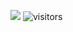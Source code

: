 [![](https://github-readme-stats.vercel.app/api?username=yulia633)](https://github.com/yulia633)
![visitors](https://visitor-badge.glitch.me/badge?page_id=yulia633.yulia633)
<!---
yulia633/yulia633 is a ✨ special ✨ repository because its `README.md` (this file) appears on your GitHub profile.
You can click the Preview link to take a look at your changes.
--->
